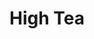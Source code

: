 ---
layout: project
title: "High Tea"
permalink: "/projects/2018/high-tea/"
projectyear: "2018"
categories: [project]
description: >
  Join us for an afternoon of Tea and scones, music and pottery auction to raise money for our upcoming season of choral concerts and collaborations. <br />

  Music will range from the first piece One Equall Musick ever performed in public, Gibbons's proto-existentialist madrigal, "What is Our Life?" to medieval French carols and chansons from past seasons, to the glorious polychoral motets of Gabrieli featured in our upcoming season. <br />

  We are so grateful for the support we've received over the years from friends and patrons. We look forward to singing for you again! <br />

  If you can't make it to the event itself but would like to support our fundraising efforts, we would be pleased to accept your support via our go fund me page: <br />

  <a href="https://www.gofundme.com/one-equall-musick-funding-campaign">https://www.gofundme.com/one-equall-musick-funding-campaign</a>
lead: "A high tea and concert of choral masterworks from the 15th to the 17th centuries"
performances:
  - title: "High Tea Fundraiser and Concert"
    subtitle: "Un thé social et concert de chef-d'oeuvres chorals du XVe au XVIIe siècles"
    date: "Nov 18, 2018"
    time: "3 pm"
    venue: "Dawson Hall, Église St. James United"
    address: "1425 rue City Councillors, Montreal QC"
    ticketsurl: "http://bit.ly/high-tea-nov18"
    facebookurl: "https://www.facebook.com/events/2363209860572922/"
    posterimage: "2018/high-tea.jpg"
    guests:
---